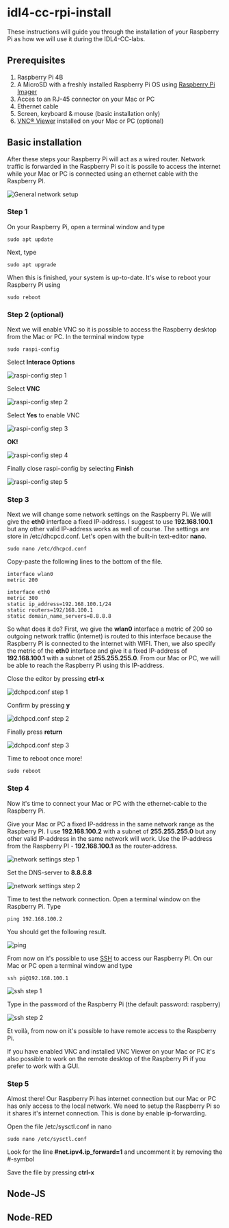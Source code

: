 # idl4-cc-rpi-install

These instructions will guide you through the installation of your Raspberry Pi as how we will use it during the IDL4-CC-labs.

## Prerequisites

1. Raspberry Pi 4B
2. A MicroSD with a freshly installed Raspberry Pi OS using [Raspberry Pi Imager](https://www.raspberrypi.com/software/)
3. Acces to an RJ-45 connector on your Mac or PC
4. Ethernet cable
5. Screen, keyboard & mouse (basic installation only)
6. [VNC® Viewer](https://www.realvnc.com/en/connect/download/viewer/) installed on your Mac or PC (optional)

## Basic installation

After these steps your Raspberry Pi will act as a wired router. Network traffic is forwarded in the Raspberry Pi so it is possile to access the internet while your Mac or PC is connected using an ethernet cable with the Raspberry PI.

![General network setup](/img/network.png)

### Step 1

On your Raspberry Pi, open a terminal window and type

    sudo apt update
    
Next, type

    sudo apt upgrade

When this is finished, your system is up-to-date. It's wise to reboot your Raspberry Pi using

    sudo reboot
    
### Step 2 (optional)

Next we will enable VNC so it is possible to access the Raspberry desktop from the Mac or PC. In the terminal window type

    sudo raspi-config
    
Select **Interace Options**

![raspi-config step 1](/img/raspi-config-1.png)

Select **VNC**

![raspi-config step 2](/img/raspi-config-2.png)

Select **Yes** to enable VNC

![raspi-config step 3](/img/raspi-config-3.png)

**OK!**

![raspi-config step 4](/img/raspi-config-4.png)

Finally close raspi-config by selecting **Finish**

![raspi-config step 5](/img/raspi-config-5.png)

### Step 3

Next we will change some network settings on the Raspberry Pi. We will give the **eth0** interface a fixed IP-address. I suggest to use **192.168.100.1** but any other valid IP-address works as well of course. The settings are store in /etc/dhcpcd.conf. Let's open with the built-in text-editor **nano**.

    sudo nano /etc/dhcpcd.conf
    
Copy-paste the following lines to the bottom of the file.

    interface wlan0
    metric 200
    
    interface eth0
    metric 300
    static ip_address=192.168.100.1/24
    static routers=192/168.100.1
    static domain_name_servers=8.8.8.8

So what does it do? First, we give the **wlan0** interface a metric of 200 so outgoing network traffic (internet) is routed to this interface because the Raspberry Pi is connected to the internet with WIFI. Then, we also specify the metric of the **eth0** interface and give it a fixed IP-address of **192.168.100.1** with a subnet of **255.255.255.0**. From our Mac or PC, we will be able to reach the Raspberry Pi using this IP-address.

Close the editor by pressing **ctrl-x**

![dchpcd.conf step 1](/img/dhcpcd-conf-1.png)

Confirm by pressing **y**

![dchpcd.conf step 2](/img/dhcpcd-conf-2.png)

Finally press **return**

![dchpcd.conf step 3](/img/dhcpcd-conf-3.png)

Time to reboot once more!

    sudo reboot
    
### Step 4

Now it's time to connect your Mac or PC with the ethernet-cable to the Raspberry Pi.

Give your Mac or PC a fixed IP-address in the same network range as the Raspberry PI. I use **192.168.100.2** with a subnet of **255.255.255.0** but any other valid IP-address in the same network will work. Use the IP-address from the Raspberry PI - **192.168.100.1** as the router-address.

![network settings step 1](/img/network-settings-1.png)

Set the DNS-server to **8.8.8.8**

![network settings step 2](/img/network-settings-2.png)

Time to test the network connection. Open a terminal window on the Raspberry Pi. Type

    ping 192.168.100.2
    
You should get the following result.

![ping](/img/ping.png)

From now on it's possible to use [SSH](https://en.wikipedia.org/wiki/Secure_Shell) to access our Raspberry PI. On our Mac or PC open a terminal window and type

    ssh pi@192.168.100.1
    
![ssh step 1](/img/ssh-1.png)

Type in the password of the Raspberry Pi (the default password: raspberry)

![ssh step 2](/img/ssh-2.png)

Et voilà, from now on it's possible to have remote access to the Raspberry Pi.

If you have enabled VNC and installed VNC Viewer on your Mac or PC it's also possible to work on the remote desktop of the Raspberry Pi if you prefer to work with a GUI.

### Step 5

Almost there! Our Raspberry Pi has internet connection but our Mac or PC has only access to the local network. We need to setup the Raspberry Pi so it shares it's internet connection. This is done by enable ip-forwarding.

Open the file /etc/sysctl.conf in nano

    sudo nano /etc/sysctl.conf
    
Look for the line **#net.ipv4.ip_forward=1** and uncomment it by removing the #-symbol

Save the file by pressing **ctrl-x**


## Node-JS



## Node-RED
